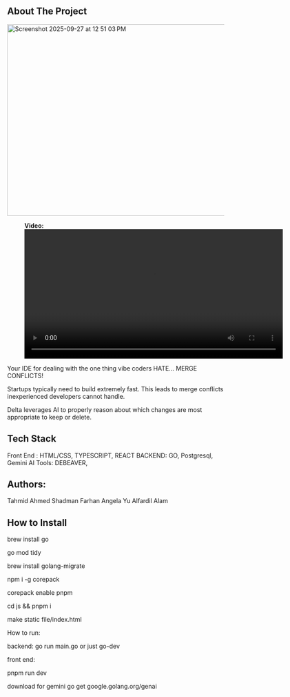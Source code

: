 ## About The Project

<img width="945" height="444" alt="Screenshot 2025-09-27 at 12 51 03 PM" src="https://github.com/user-attachments/assets/c163d621-dadd-4b0a-9aa3-c4eb1c43d083" />

<figure>
  <figcaption><strong>Video:</strong></figcaption>
  <video controls width="600">
    <source src="https://github.com/user-attachments/assets/ecd882af-188e-4283-abc0-4bffc7dd0ce0" type="video/mp4">
    Your browser does not support the video tag.
  </video>
</figure>




Your IDE for dealing with the one thing vibe coders HATE… MERGE CONFLICTS! 

Startups typically need to build extremely fast. This leads to merge conflicts inexperienced developers cannot handle. 

Delta leverages AI to properly reason about which changes are most appropriate to keep or delete.



##  Tech Stack
Front End : HTML/CSS, TYPESCRIPT, REACT
BACKEND: GO, Postgresql, Gemini AI
Tools:  DEBEAVER,

## Authors:
Tahmid Ahmed
Shadman Farhan
Angela Yu
Alfardil Alam



##  How to Install

brew install go

go mod tidy

brew install golang-migrate

npm i -g corepack

corepack enable pnpm

cd js && pnpm i

make static file/index.html

How to run:

backend:
go run main.go or just go-dev

front end:

pnpm run dev

download for gemini
go get google.golang.org/genai




